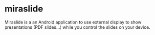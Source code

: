 miraslide
=========

Miraslide is a an Android application to use external display to show presentations (PDF slides...) while you control the slides on your device.
